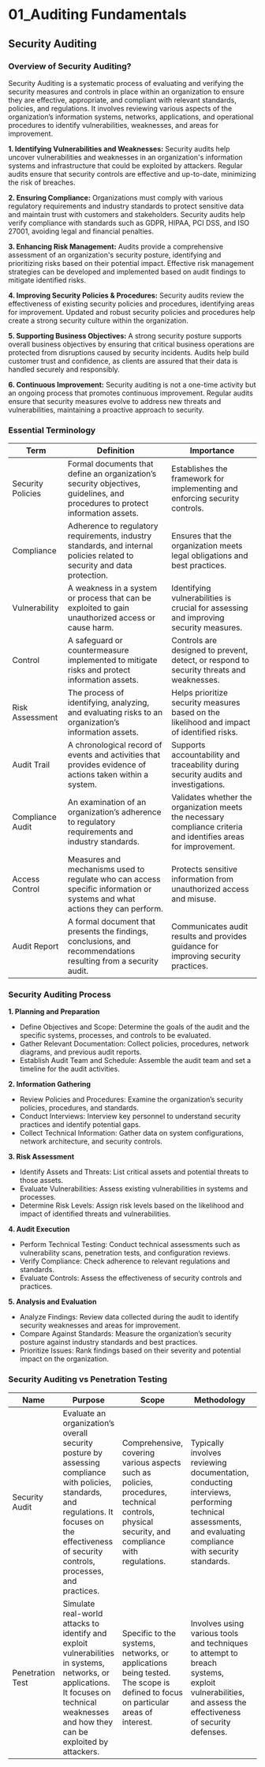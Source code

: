 # 01_Auditing Fundamentals

## Security Auditing

### Overview of Security Auditing?

Security Auditing is a systematic process of evaluating and verifying the security measures and controls in place within an organization to ensure they are effective, appropriate, and compliant with relevant standards, policies, and regulations. It involves reviewing various aspects of the organization’s information systems, networks, applications, and operational procedures to identify vulnerabilities, weaknesses, and areas for improvement.

**1. Identifying Vulnerabilities and Weaknesses:**
Security audits help uncover vulnerabilities and weaknesses in an organization's information systems and infrastructure that could be exploited by attackers. Regular audits ensure that security controls are effective and up-to-date, minimizing the risk of breaches.

**2. Ensuring Compliance:**
Organizations must comply with various regulatory requirements and industry standards to protect sensitive data and maintain trust with customers and stakeholders. Security audits help verify compliance with standards such as GDPR, HIPAA, PCI DSS, and ISO 27001, avoiding legal and financial penalties.

**3. Enhancing Risk Management:**
Audits provide a comprehensive assessment of an organization's security posture, identifying and prioritizing risks based on their potential impact. Effective risk management strategies can be developed and implemented based on audit findings to mitigate identified risks.

**4. Improving Security Policies & Procedures:**
Security audits review the effectiveness of existing security policies and procedures, identifying areas for improvement. Updated and robust security policies and procedures help create a strong security culture within the organization.

**5. Supporting Business Objectives:**
A strong security posture supports overall business objectives by ensuring that critical business operations are protected from disruptions caused by security incidents. Audits help build customer trust and confidence, as clients are assured that their data is handled securely and responsibly.

**6. Continuous Improvement:**
Security auditing is not a one-time activity but an ongoing process that promotes continuous improvement. Regular audits ensure that security measures evolve to address new threats and vulnerabilities, maintaining a proactive approach to security.

### Essential Terminology

| Term | Definition | Importance |
| ------------- | ------------- | ------------- |
| Security Policies | Formal documents that define an organization’s security objectives, guidelines, and procedures to protect information assets. |	Establishes the framework for implementing and enforcing security controls. |
| Compliance | Adherence to regulatory requirements, industry standards, and internal policies related to security and data protection. | Ensures that the organization meets legal obligations and best practices. |
| Vulnerability | A weakness in a system or process that can be exploited to gain unauthorized access or cause harm. | Identifying vulnerabilities is crucial for assessing and improving security measures.
| Control | A safeguard or countermeasure implemented to mitigate risks and protect information assets. | Controls are designed to prevent, detect, or respond to security threats and weaknesses. |
| Risk Assessment | The process of identifying, analyzing, and evaluating risks to an organization’s information assets. | Helps prioritize security measures based on the likelihood and impact of identified risks. |
| Audit Trail | A chronological record of events and activities that provides evidence of actions taken within a system. | Supports accountability and traceability during security audits and investigations. |
| Compliance Audit | An examination of an organization’s adherence to regulatory requirements and industry standards. | Validates whether the organization meets the necessary compliance criteria and identifies areas for improvement. |
Access Control | Measures and mechanisms used to regulate who can access specific information or systems and what actions they can perform. | Protects sensitive information from unauthorized access and misuse. |
| Audit Report | A formal document that presents the findings, conclusions, and recommendations resulting from a security audit. | Communicates audit results and provides guidance for improving security practices. |

### Security Auditing Process

**1. Planning and Preparation**

- Define Objectives and Scope: Determine the goals of the audit and the specific systems, processes, and controls to be evaluated. 
- Gather Relevant Documentation: Collect policies, procedures, network diagrams, and previous audit reports. 
- Establish Audit Team and Schedule: Assemble the audit team and set a timeline for the audit activities.

**2. Information Gathering**

- Review Policies and Procedures: Examine the organization’s security policies, procedures, and standards.
- Conduct Interviews: Interview key personnel to understand security practices and identify potential gaps.
- Collect Technical Information: Gather data on system configurations, network architecture, and security controls.

**3. Risk Assessment**

- Identify Assets and Threats: List critical assets and potential threats to those assets.
- Evaluate Vulnerabilities: Assess existing vulnerabilities in systems and processes.
- Determine Risk Levels: Assign risk levels based on the likelihood and impact of identified threats and vulnerabilities.

**4. Audit Execution**

- Perform Technical Testing: Conduct technical assessments such as vulnerability scans, penetration tests, and configuration reviews.
- Verify Compliance: Check adherence to relevant regulations and standards.
- Evaluate Controls: Assess the effectiveness of security controls and practices.

**5. Analysis and Evaluation**

- Analyze Findings: Review data collected during the audit to identify security weaknesses and areas for improvement.
- Compare Against Standards: Measure the organization’s security posture against industry standards and best practices.
- Prioritize Issues: Rank findings based on their severity and potential impact on the organization.

### Security Auditing vs Penetration Testing

| Name | Purpose | Scope | Methodology | Outcome | Frequency |
| ------------- | ------------- | ------------- | ------------- | ------------- | ------------- |
| Security Audit | Evaluate an organization’s overall security posture by assessing compliance with policies, standards, and regulations. It focuses on the effectiveness of security controls, processes, and practices. |	Comprehensive, covering various aspects such as policies, procedures, technical controls, physical security, and compliance with regulations. |	Typically involves reviewing documentation, conducting interviews, performing technical assessments, and evaluating compliance with security standards. |	Identifies gaps in security policies, procedures, and controls. Provides recommendations for improving overall security and ensuring compliance. | Often performed on a regular basis (e.g., annually or biannually) or as required by compliance regulations. |
| Penetration Test | Simulate real-world attacks to identify and exploit vulnerabilities in systems, networks, or applications. It focuses on technical weaknesses and how they can be exploited by attackers. |	Specific to the systems, networks, or applications being tested. The scope is defined to focus on particular areas of interest. |	Involves using various tools and techniques to attempt to breach systems, exploit vulnerabilities, and assess the effectiveness of security defenses. |	Provides a detailed assessment of vulnerabilities and potential attack vectors. Offers recommendations for mitigating identified risks and improving security defenses. | Typically performed as needed, such as after significant changes to systems, on a regular schedule, or as part of compliance requirements. |


